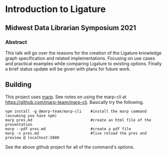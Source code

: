 # Introduction to Ligature
## Midwest Data Librarian Symposium 2021

### Abstract

This talk will go over the reasons for the creation of the Ligature knowledge graph specification and related implementations.
Focusing on use cases and practical examples while comparing Ligature to existing options.
Finally a brief status update will be given with plans for future work.

## Building

This project uses [marp](https://marp.app/).
See notes on using the marp-cli at https://github.com/marp-team/marp-cli.
Basically try the following.

```
npm install -g @marp-team/marp-cli    #install the marp command (assuming you have npm)
marp pres.md                          #create an html file of the presentation
marp --pdf pres.md                    #create a pdf file
marp -s pres.md                       #live reload the pres and preview @ localhost:5000
```

See the above github project for all of the command's options.
